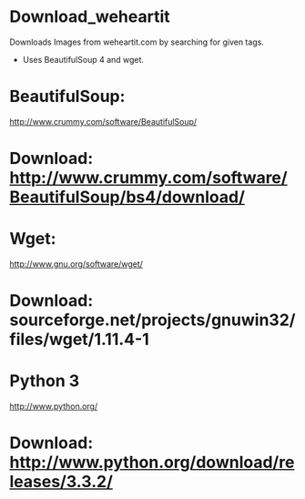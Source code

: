Download_weheartit
==================

Downloads Images from weheartit.com by searching for given tags.

* Uses BeautifulSoup 4 and wget.

BeautifulSoup:
==================
http://www.crummy.com/software/BeautifulSoup/

Download:
http://www.crummy.com/software/BeautifulSoup/bs4/download/
==================

Wget:
==================
http://www.gnu.org/software/wget/

Download:
sourceforge.net/projects/gnuwin32/files/wget/1.11.4-1
==================

Python 3
==================
http://www.python.org/

Download:
http://www.python.org/download/releases/3.3.2/
==================
